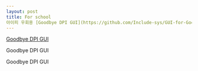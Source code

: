 ```yaml
---
layout: post
title: For school
아이피 우회용 [Goodbye DPI GUI](https://github.com/Include-sys/GUI-for-GoodbyeDPI/releases/download/v1.0.5/GUI_For_GoodbyeDPI_64Bit.zip
---
```












[Goodbye DPI GUI](https://github.com/Include-sys/GUI-for-GoodbyeDPI/releases/download/v1.0.5/GUI_For_GoodbyeDPI_64Bit.zip)







Goodbye DPI GUI

Goodbye DPI GUI